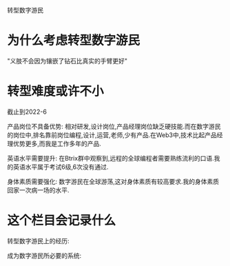 转型数字游民

# 为什么考虑转型数字游民
"义肢不会因为镶嵌了钻石比真实的手臂更好"







# 转型难度或许不小
截止到2022-6

产品岗位不具备优势: 相对研发,设计岗位,产品经理岗位缺乏硬技能.而在数字游民的岗位中,排名靠前岗位编程,设计,运营,老师,少有产品.在Web3中,技术比起产品经理优势更多,而我是工作多年的产品.

英语水平需要提升: 在Btrix群中观察到,远程的全球编程者需要熟练流利的口语.我的英语水平属于考试6级,6次没有通过.

身体素质需要强化: 数字游民在全球游荡,这对身体素质有较高要求.我的身体素质回家一次病一场的水平.



# 这个栏目会记录什么
转型数字游民上的经历:

成为数字游民所必要的系统: 